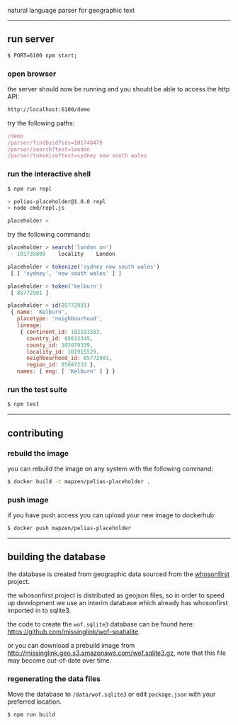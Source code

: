 
natural language parser for geographic text

---

## run server

```bash
$ PORT=6100 npm start;
```

### open browser

the server should now be running and you should be able to access the http API:

```bash
http://localhost:6100/demo
```

try the following paths:

```javascript
/demo
/parser/findbyid?ids=101748479
/parser/search?text=london
/parser/tokenize?text=sydney new south wales
```

### run the interactive shell

```bash
$ npm run repl

> pelias-placeholder@1.0.0 repl
> node cmd/repl.js

placeholder >
```

try the following commands:

```javascript
placeholder > search('london on')
 - 101735809	locality 	London

placeholder > tokenize('sydney new south wales')
 [ [ 'sydney', 'new south wales' ] ]

placeholder > token('kelburn')
 [ 85772991 ]

placeholder > id(85772991)
 { name: 'Kelburn',
   placetype: 'neighbourhood',
   lineage:
    { continent_id: 102191583,
      country_id: 85633345,
      county_id: 102079339,
      locality_id: 101915529,
      neighbourhood_id: 85772991,
      region_id: 85687233 },
   names: { eng: [ 'Kelburn' ] } }
```

### run the test suite

```bash
$ npm test
```

---

## contributing

### rebuild the image

you can rebuild the image on any system with the following command:

```bash
$ docker build -t mapzen/pelias-placeholder .
```

### push image

if you have push access you can upload your new image to dockerhub:

```bash
$ docker push mapzen/pelias-placeholder
```

---

## building the database

the database is created from geographic data sourced from the [whosonfirst](https://whosonfirst.mapzen.com/) project.

the whosonfirst project is distributed as geojson files, so in order to speed up development we use an interim database which already has whosonfirst imported in to sqlite3.

the code to create the `wof.sqlite3` database can be found here: https://github.com/missinglink/wof-spatialite.

or you can download a prebuild image from http://missinglink.geo.s3.amazonaws.com/wof.sqlite3.gz, note that this file may become out-of-date over time.

### regenerating the data files

Move the database to `/data/wof.sqlite3` or edit `package.json` with your preferred location.

```bash
$ npm run build
```
